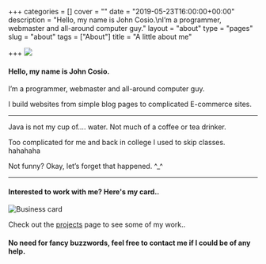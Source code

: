 +++
categories = []
cover = ""
date = "2019-05-23T16:00:00+00:00"
description = "Hello, my name is John Cosio.\nI’m a programmer, webmaster and all-around computer guy."
layout = "about"
type = "pages"
slug = "about"
tags = ["About"]
title = "A little about me"

+++
![](/uploads/gravatar-150x150.png)

#### Hello, my name is John Cosio.

I’m a programmer, webmaster and all-around computer guy.

I build websites from simple blog pages to complicated E-commerce sites.

---

Java is not my cup of…. water. Not much of a coffee or tea drinker.

Too complicated for me and back in college I used to skip classes. hahahaha

Not funny? Okay, let’s forget that happened. ^_^

---

#### Interested to work with me? Here's my card..
![Business card](/uploads/business_card_jcos-300x158.png)

Check out the [projects](/projects) page to see some of my work..

#### No need for fancy buzzwords, feel free to contact me if I could be of any help.
